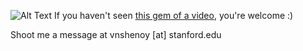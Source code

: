 ![Alt Text](https://media2.vault.com/18307/tech_interview_hh.jpg)
If you haven't seen [this gem of a video](https://www.youtube.com/watch?v=y8OnoxKotPQ), you're welcome :)

Shoot me a message at vnshenoy [at] stanford.edu

<!--### Hi there 👋
**I'm currently looking for a software engineering, embedded systems, or computer vision internship for Summer 2021 — let me know if you are hiring!**
- 🔭 I’m currently working on [CardinalKit](https://cardinalkit.org), an open-source framework for building digital health applications.
- 🔬 I'm also part of a research project seeking to optimize fixed function hardware using machine learning.
- 🌱 This quarter, I’m taking courses on *signals and systems*, *circuit design*, and *probability theory*.
- 🤔 My academic interests are primarily systems engineering, math, and political science/philosophy.
- 📫 Reach me at [vnshenoy@stanford.edu](mailto:vnshenoy@stanford.edu)!-->


<!--
**varunshenoy/varunshenoy** is a ✨ _special_ ✨ repository because its `README.md` (this file) appears on your GitHub profile.

Here are some ideas to get you started:

- 🔭 I’m currently working on ...
- 🌱 I’m currently learning ...
- 👯 I’m looking to collaborate on ...
- 🤔 I’m looking for help with ...
- 💬 Ask me about ...
- 📫 How to reach me: ...
- 😄 Pronouns: ...
- ⚡ Fun fact: ...
-->
